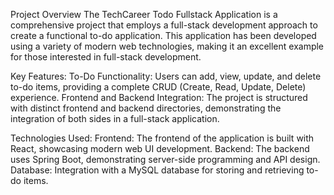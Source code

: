 Project Overview
The TechCareer Todo Fullstack Application is a comprehensive project that employs a full-stack development approach to create a functional to-do application. This application has been developed using a variety of modern web technologies, making it an excellent example for those interested in full-stack development.

Key Features:
To-Do Functionality: Users can add, view, update, and delete to-do items, providing a complete CRUD (Create, Read, Update, Delete) experience.
Frontend and Backend Integration: The project is structured with distinct frontend and backend directories, demonstrating the integration of both sides in a full-stack application.

Technologies Used:
Frontend: The frontend of the application is built with React, showcasing modern web UI development.
Backend: The backend uses Spring Boot, demonstrating server-side programming and API design.
Database: Integration with a MySQL database for storing and retrieving to-do items.
